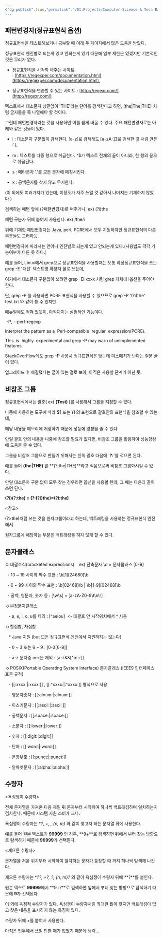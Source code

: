 ```yaml
---
{"dg-publish":true,"permalink":"/01.Projects/Computer Science & Tech Basic/정규표현식/","tags":["dev","regex"],"noteIcon":""}
---
```


## 패턴변경자(정규표현식 옵션)
정규표현식을 테스트해보거나 공부할 때 아래 두 페이지에서 많은 도움을 받았다. 

정규표현식 엔진별로 되는게 있고 안되는게 있기 때문에 일부 제한은 있겠지만 기본적인 것은 무리가 없다.

  

<Site Link>

- 정규표현식을 시각화 해주는 사이트 : [https://regexper.com/documentation.html](https://regexper.com/documentation.html)   

- 정규표현식을 연습할 수 있는 사이트 : [http://regexr.com/](http://regexr.com/)

  

텍스트에서 대소문자 상관없이 'THE'라는 단어를 검색한다고 하면, (the|The|THE) 처럼 글자들을 쭉 나열해야 할 것이다. 

그런데 패턴변경자라는 것을 사용하면 이를 쉽게 바꿀 수 있다. 주요 패턴변경자로는 아래와 같은 것들이 있다.

  

- i : 대소문자 구분없이 검색한다. [a-z]로 검색해도 [a-zA-Z]로 검색한 것 처럼 만든다.

- m : 텍스트를 다중 행으로 취급한다. ^$가 텍스트 전체의 끝이 아니라, 한 행의 끝으로 취급된다.

- s : 메타문자 '.'를 모든 문자에 매칭시킨다. 

- x : 공백문자를 찾지 않고 무시한다.

(이 외에도 여러가지가 있는데, 이정도가 자주 쓰일 것 같아서 나머지는 기재하지 않았다.)

  

검색하는 패턴 앞에 (?패턴변경자)로 써주거나, ex) (?i)the

패턴 구분자 뒤에 붙여서 사용한다. ex) /the/i

  

위에 기재한 패턴변경자는 Java, perl, PCRE에서 모두 지원하지만 정규표현식의 다른 부분들도 그러하듯, 

패턴변경자에 따라서는 언어나 엔진별로 되는게 있고 안되는게 있다.(사용법도 각각 가능여부가 다른 듯 하다.) 

예를 들어, Linux에서 grep으로 정규표현식을 사용할때는 보통 확장정규표현식을 쓰는 grep -E '패턴' 텍스트명.확장자 꼴로 쓰는데,

여기에서 대소문자 구분없이 쓰려면 grep -Ei xxxx 처럼 grep 자체에 i옵션을 주어야 한다.

단, grep -P 를 사용하면 PCRE 표현식을 사용할 수 있으므로 grep -P '(?i)the' test.txt 와 같이 쓸 수 있지만 

매뉴얼에도 적혀 있듯이, 아직까지는 실험적인 기능이다. 

  

 -P, --perl-regexp

Interpret the pattern as a  Perl-compatible  regular  expression(PCRE).

This  is  highly  experimental and grep -P may warn of unimplemented features.

  

StackOverFlow에도 grep -P 사용시 정규표현식은 맞는데 미스매치가 난다는 질문 글이 있다.

업그레이드 후 해결됐다는 글이 있는 걸로 보아, 아직은 사용할 단계가 아닌 듯.
## 비참조 그룹
정규표현식에서는 괄호( ex) **(Test)** )를 사용해서 그룹을 지정할 수 있다. 

나중에 사용하는 도구에 따라 **$1** 또는 **\1** 의 표현으로 괄호안의 표현식을 참조할 수 있는데, 

해당 내용을 메모리에 저장하기 때문에 성능에 영향을 줄 수 있다. 

만일 괄호 안의 내용을 나중에 참조할 필요가 없다면, 비참조 그룹을 활용하여 성능향상에 도움을 줄 수 있다.

그룹을 비참조 그룹으로 만들기 위해서는 왼쪽 괄호 다음에 '**?:**'를 적으면 된다.

예를 들어 **(the|THE)** 를 **(?:the|THE)**라고 적음으로써 비참조 그룹화시킬 수 있다.

만일 대소문자 구분 없이 모두 찾는 경우라면 옵션을 사용할 텐데, 그 때는 다음과 같이 쓰면 된다. 

**(?i)(?:the) = (?:(?i)the)=(?i:the)**

  

<참고>

(?>the)처럼 쓰는 것을 원자그룹이라고 하는데, 백트래킹을 사용하는 정규표현식 엔진에서 

원자그룹에 해당하는 부분은 백트래킹을 하지 않게 할 수 있다.
## 문자클래스
ㅁ 대괄호식(bracketed expressions)    ex) 단축문자 \d = 문자클래스 [0-9]

  - 10 ~ 19 사이의 짝수 표현 : \b[1][24680]\b

  - 0 ~ 99 사이의 짝수 표현 : \b[02468]\b | \b[1-9][02468]\b

  - 공백, 영문자, 숫자 등 : [\w\s] = [a-zA-Z0-9\t\n\r]

  

 o 부정문자클래스 

   - a, e, i, o, u를 제외 : [^aeiou]  <- 대괄호 안 시작위치에서 ^ 사용

 o 합집합, 차집합

   * Java 지원 (but 모든 정규표현식 엔진에서 지원하지는 않는다)

   - 0 ~ 3 또는 6 ~ 9 : [0-3[6-9]] 

   - a-z 문자중 m-r은 제외 : [a-z&&[^m-r]]

  

 o POSIX(Portable Operating System Interface) 문자클래스 (IEEE9 인터페이스 표준 규격)   

   - [[:xxxx:\|:xxxx:]] , [[:^xxxx:\|:^xxxx:]] 형식으로 사용

   - 영문자숫자 : [[:alnum:\|:alnum:]]

   - 아스키문자 : [[:ascii:\|:ascii:]]

   - 공백문자 : [[:space:\|:space:]]

   - 소문자 : [[:lower:\|:lower:]]

   - 숫자 : [[:digit:\|:digit:]]

   - 단어 : [[:word:\|:word:]]

   - 문장부호 : [[:punct:\|:punct:]]

   - 알파벳문자 : [[:alpha:\|:alpha:]]
## 수량자
<욕심쟁이 수량자> 

전체 문자열을 가져온 다음 제일 뒤 문자부터 시작하여 하나씩 백트래킹하며 일치하는지 검사한다. 때문에 시스템 자원 소비가 크다.

욕심쟁이 수량자는 **?, +, *, {n, m}** 와 같이 찾고자 하는 문자열 뒤에 사용한다.

예를 들어 원본 텍스트가 **99999** 인 경우, **9+**로 검색하면 뒤에서 부터 찾는 방향으로 탐색하기 때문에 **99999**가 선택된다.

  

<게으른 수량자>

문자열을 처음 위치부터 시작하여 일치하는 문자가 등장할 때 까지 하나씩 탐색해 나간다. 

게으른 수량자는 **??, +?, *?, {n, m}?** 와 같이 욕심쟁이 수량자 뒤에 **?**를 붙인다.

원본 텍스트 **99999**에서 **9+?**로 검색하면 앞에서 부터 찾는 방향으로 탐색하기 때문에 **9**가 선택된다.

  

이 외에 독점적 수량자가 있다. 욕심쟁이 수량자처럼 최대한 많이 찾지만 백트래킹이 없고 찾은 내용을 표시하지 않는 특징이 있다. 

수량자 뒤에 +를 붙여서 사용한다. 

아직은 업무에서 쓰일 만한 때가 없었기 때문에 생략...